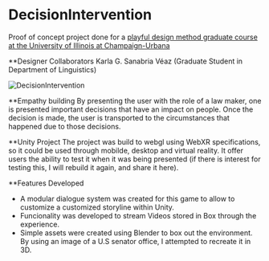 # DecisionIntervention
Proof of concept project done for a [playful design method graduate course at the University of Illinois at Champaign-Urbana](https://ischool.illinois.edu/degrees-programs/courses/is436)

**Designer Collaborators
Karla G. Sanabria Véaz  (Graduate Student in Department of Linguistics)

![DecisionIntervention](MyRepoFiles/gameWalkthrough.gif)

**Empathy building 
By presenting the user with the role of a law maker, one is presented important decisions that have an impact on people. Once the decision is made, the user is transported to the circumstances that happened due to those decisions.

**Unity Project
The project was build to webgl using WebXR specifications, so it could be used through mobilde, desktop and virtual reality. It offer users the ability to test it when it was being presented (if there is interest for testing this, I will rebuild it again, and share it here).

**Features Developed
- A modular dialogue system was created for this game to allow to customize a customized storyline within Unity.
- Funcionality was developed to stream Videos stored in Box through the experience.
- Simple assets were created using Blender to box out the environment. By using an image of a U.S senator office, I attempted to recreate it in 3D. 


